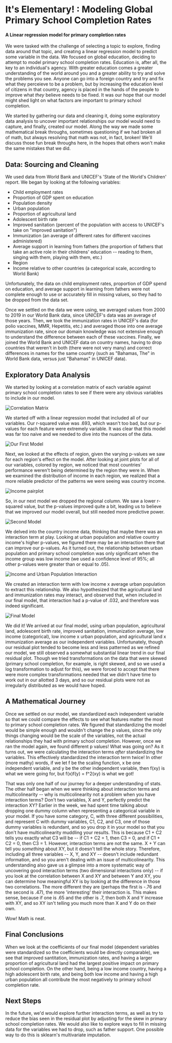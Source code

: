 # It's Elementary! : Modeling Global Primary School Completion Rates
#### A Linear regression model for primary completion rates

We were tasked with the challenge of selecting a topic to explore, finding data around that topic, and creating a linear regression model to predict some variable in the data. We focused on global education, deciding to attempt to model primary school completion rates. Education is, after all, the key to an individual's agency. With greater education comes a greater understanding of the world around you and a greater ability to try and solve the problems you see. Anyone can go into a foreign country and try and fix what they perceieve to be a problem, but by increasing the education level of citizens in that country, agency is placed in the hands of the people to improve what _they_ believe needs to be fixed. It was our hope that our model might shed light on what factors are important to primary school completion. 

We started by gathering our data and cleaning it, doing some exploratory data analysis to uncover important relationships our model would need to capture, and finally, created our model. Along the way we made some mathematical break throughs, sometimes questioning if we had broken all of math, but always resolving that math was not, in fact, broken! We'll discuss those fun break throughs here, in the hopes that others won't make the same mistakes that we did.

## Data: Sourcing and Cleaning
We used data from World Bank and UNICEF's 'State of the World's Children' report. We began by looking at the following variables:
- Child employment rates
- Proportion of GDP spent on education 
- Population density
- Urban population
- Proportion of agricultural land
- Adolescent birth rate
- Improved sanitation (percent of the population with access to UNICEF's take on "improved sanitation")
- Immunization (an average of different rates for different vaccines administered)
- Average support in learning from fathers (the proportion of fathers that take an active role in their childrens' education -- reading to them, singing with them, playing with them, etc.)
- Region
- Income relative to other countries (a categorical scale, according to World Bank)

Unfortunately, the data on child employment rates, proportion of GDP spend on education, and average support in learning from fathers were not complete enough to use or accurately fill in missing values, so they had to be dropped from the data set. 

Once we settled on the data we were using, we averaged values from 2000 to 2019 in our World Bank data, since UNICEF's data was an average of those years. Then, we took the  immunization rates in UNICEF's data (for polio vaccines, MMR, Hepetitis, etc.) and averaged those into one average immunization rate, since our domain knowledge was not extensive enough to understand the difference between each of these vaccines. Finally, we joined the World Bank and UNICEF data on country names, having to drop countries that weren't in both (there were not very many) and correct differences in names for the same country (such as "Bahamas, The" in World Bank data, versus just "Bahamas" in UNICEF data). 

## Exploratory Data Analysis
We started by looking at a correlation matrix of each variable against primary school completion rates to see if there were any obvious variables to include in our model.

![Correlation Matrix](Images/First_Correlation_Matrix.png 'correlation matrix')

We started off with a linear regression model that included all of our variables. Our r-squared value was .693, which wasn't too bad, but our p-values for each feature were extremely variable. It was clear that this model was far too naive and we needed to dive into the nuances of the data.

![Our First Model](Images/First_Naive_Model.png 'first model with all variable')

Next, we looked at the effects of region, given the varying p-values we saw for each region's effect on the model. After looking at joint plots for all of our variables, colored by region, we noticed that most countries' performance weren't being determined by the region they were in. When we examined the distribution of income in each region, we realized that a more reliable predictor of the patterns we were seeing was country income.

![Income pairplot](Images/Income_Pairplot.png 'pairplot grouped by income')

So, in our next model we dropped the regional column. We saw a lower r-squared value, but the p-values improved quite a bit, leading us to believe that we improved our model overall, but still needed more predictive power.

![Second Model](Images/Second_Model.png 'second model without region')

We delved into the country income data, thinking that maybe there was an interaction term at play. Looking at urban population and relative country income's higher p-values, we figured there may be an interaction there that can improve our p-values. As it turned out, the relationship between urban population and primary school completion was only significant when the income group was low income (we used a confidence level of 95%; all other p-values were greater than or equal to .05).

![Income and Urban Population Interaction](Images/Income_Urban_Interaction.png 'motivation for low income and urban interaction term')

We created an interaction term with low income x average urban population to extract this relationship. We also hypothesized that the agricultural land and immunization rates may interact, and observed that, when included in our final model, that interaction had a p-value of .032, and therefore was indeed significant.

![Final Model](Images/Final_Model.png 'Final Model with interaction terms')

We did it! We arrived at our final model, using urban population, agricultural land, adolescent birth rate, improved sanitation, immunization average, low income (categorical), low income x urban population, and agricultural land x immunization average as our independent variables. Unfortunately, though our residual plot tended to become less and less patterned as we refined our model, we still observed a somewhat substantial linear trend in our final residual plot. Though we tried transformations on the data that were skewed (primary school completion, for example, is right skewed, and so we used a log transformation to adjust for this), we were forced to accept that there were more complex transformations needed that we didn't have time to work out in our allotted 3 days, and so our residual plots were not as irregularly distributed as we would have hoped.

## A Mathematical Journey
Once we settled on our model, we standardized each independent variable so that we could compare the effects to see what features matter the most to primary school completion rates. We figured that standardizing the model would be simple enough and wouldn't change the p values, since the only things changing would be the scale of the variables, not the actual relationships they had with primary school completion. However, once we ran the model again, we found different p values! What was going on? As it turns out, we were calculating the interaction terms _after_ standardizing the variables. This effectively standardized the interaction term twice! In other (more mathy) words, if we let f be the scaling function, x be one independent variable, and y be the other independent variable, then f(xy) is what we were going for, but f(x)f(y) = f^2(xy) is what we got! 

That was only one half of our journey for a deeper understanding of stats. The other half began when we were thinking about interaction terms and multicolinearity -- why is multicolinearity not a problem when you have interaction terms? Don't two variables, X and Y, perfectly predict the interaction XY? Earlier in the week, we had spent time talking about dropping one dummy column when representing a categorical variable in your model. If you have some category, C, with three different possibilities, and represent C with dummy variables, C1, C2, and C3, one of those dummy variables is redundant, and so you drop it in your model so that you don't have multicolinearity muddling your results. This is because C1 + C2 tells you exactly what C3 will be -- if C1 + C2 = 1, then C3 = 0, and if C1 + C2 = 0, then C3 = 1. However, interaction terms are not the same. X + Y can tell you _something_ about XY, but it doesn't tell the whole story. Therefore, including all three variables -- X, Y, and XY -- doesn't include redundant information, and so you aren't dealing with an issue of multicolinearity. This understanding also gave us a glimpse into a more systematic way of uncovering good interaction terms (two dimensional interactions only) -- if you look at the correlation between X and XY and between Y and XY, you can determine how meaningful XY is by looking at the difference in those two correlations. The more different they are (perhaps the first is -.76 and the second is .47), the more 'interesting' their interaction is. This makes sense, because if one is .65 and the other is .7, then both X and Y increase with XY, and so XY isn't telling you much more than X and Y do on their own. 

Wow! Math is neat. 

## Final Conclusions
When we look at the coefficients of our final model (dependent variables were standardized so the coefficients would be directly comparable), we see that improved santitation, immunization rates, and having a larger proportion of agricultural land had the largest positive impact on primary school completion. On the other hand, being a low income country, having a high adolescent birth rate, and being both low income and having a high urban population all contribute the most negatively to primary school completion rate. 

## Next Steps
In the future, we'd would explore further interaction terms, as well as try to reduce the bias seen in the residual plot by adjusting for the skew in primary school completion rates. We would also like to explore ways to fill in missing data for the variables we had to drop, such as father support. One possible way to do this is sklearn's multivariate imputation. 
